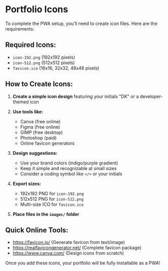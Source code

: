 # Portfolio Icons

To complete the PWA setup, you'll need to create icon files. Here are the requirements:

## Required Icons:
- `icon-192.png` (192x192 pixels)
- `icon-512.png` (512x512 pixels)
- `favicon.ico` (16x16, 32x32, 48x48 pixels)

## How to Create Icons:

1. **Create a simple icon design** featuring your initials "DK" or a developer-themed icon
2. **Use tools like:**
   - Canva (free online)
   - Figma (free online)
   - GIMP (free desktop)
   - Photoshop (paid)
   - Online favicon generators

3. **Design suggestions:**
   - Use your brand colors (indigo/purple gradient)
   - Keep it simple and recognizable at small sizes
   - Consider a coding symbol like `</>` or your initials

4. **Export sizes:**
   - 192x192 PNG for `icon-192.png`
   - 512x512 PNG for `icon-512.png`
   - Multi-size ICO for `favicon.ico`

5. **Place files in the `images/` folder**

## Quick Online Tools:
- https://favicon.io/ (Generate favicon from text/image)
- https://realfavicongenerator.net/ (Complete favicon package)
- https://www.canva.com/ (Design icons from scratch)

Once you add these icons, your portfolio will be fully installable as a PWA!